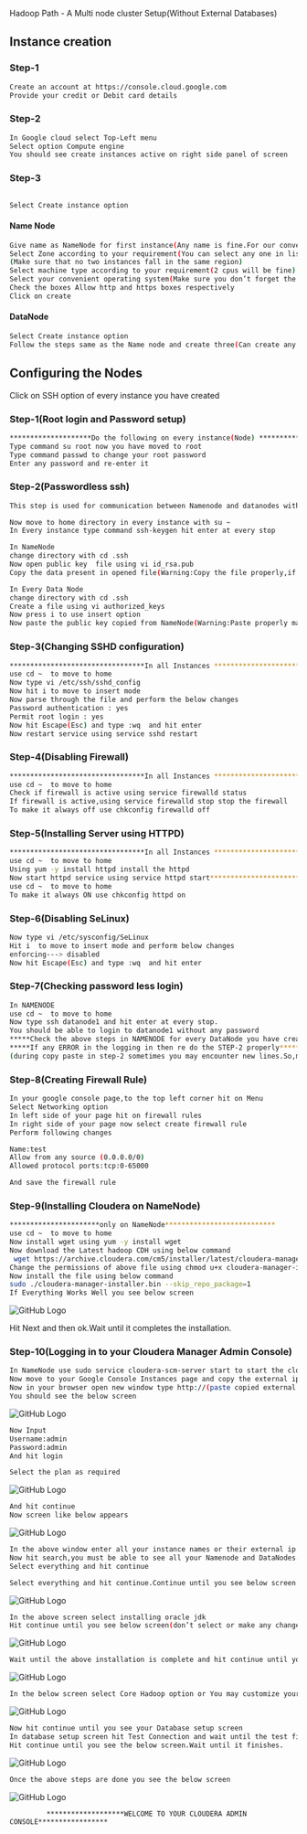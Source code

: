 Hadoop Path - A Multi node cluster Setup(Without External Databases)


## Instance creation

### Step-1

```sh
Create an account at https://console.cloud.google.com
Provide your credit or Debit card details
```

### Step-2

```sh
In Google cloud select Top-Left menu 
Select option Compute engine
You should see create instances active on right side panel of screen
```
### Step-3

```sh

Select Create instance option
```

#### Name Node

```sh
Give name as NameNode for first instance(Any name is fine.For our convenience)
Select Zone according to your requirement(You can select any one in list.)
(Make sure that no two instances fall in the same region)
Select machine type according to your requirement(2 cpus will be fine)
Select your convenient operating system(Make sure you don’t forget the selected operating system and its version)
Check the boxes Allow http and https boxes respectively
Click on create 
```
#### DataNode
```sh
Select Create instance option
Follow the steps same as the Name node and create three(Can create any number ) instances with different names as datanode1,danode2,datanode3(again any name is fine.For convenience) respectively.
```

## Configuring the Nodes

Click on SSH option of every instance you have created

### Step-1(Root login and Password setup)

```sh
********************Do the following on every instance(Node) *******************************
Type command su root now you have moved to root
Type command passwd to change your root password
Enter any password and re-enter it
```

### Step-2(Passwordless ssh)

```sh
This step is used for communication between Namenode and datanodes without any authorization.For which we generate the public key in Namenode and copy the same as authorized_keys in  our data nodes.

Now move to home directory in every instance with su ~ 
In Every instance type command ssh-keygen hit enter at every stop

In NameNode
change directory with cd .ssh
Now open public key  file using vi id_rsa.pub
Copy the data present in opened file(Warning:Copy the file properly,if not you will face errors)

In Every Data Node
change directory with cd .ssh
Create a file using vi authorized_keys
Now press i to use insert option
Now paste the public key copied from NameNode(Warning:Paste properly make sure it is same as the id_rsa.pub of NameNode)
```

### Step-3(Changing SSHD configuration)

```sh
*********************************In all Instances *********************************************
use cd ~  to move to home 
Now type vi /etc/ssh/sshd_config
Now hit i to move to insert mode
Now parse through the file and perform the below changes
Password authentication : yes
Permit root login : yes
Now hit Escape(Esc) and type :wq  and hit enter 
Now restart service using service sshd restart
```

### Step-4(Disabling Firewall)

```sh
*********************************In all Instances *********************************************
use cd ~  to move to home 
Check if firewall is active using service firewalld status
If firewall is active,using service firewalld stop stop the firewall
To make it always off use chkconfig firewalld off
```

### Step-5(Installing Server using HTTPD)

```sh
*********************************In all Instances *********************************************
use cd ~  to move to home 
Using yum -y install httpd install the httpd
Now start httpd service using service httpd start*********************************In all Instances *********************************************
use cd ~  to move to home 
To make it always ON use chkconfig httpd on
```

### Step-6(Disabling SeLinux)

```sh
Now type vi /etc/sysconfig/SeLinux 
Hit i  to move to insert mode and perform below changes
enforcing---> disabled
Now hit Escape(Esc) and type :wq  and hit enter 
```

### Step-7(Checking password less login)

```sh
In NAMENODE
use cd ~  to move to home 
Now type ssh datanode1 and hit enter at every stop.
You should be able to login to datanode1 without any password
*****Check the above steps in NAMENODE for every DataNode you have created******
*****If any ERROR in the logging in then re do the STEP-2 properly********
(during copy paste in step-2 sometimes you may encounter new lines.So,make sure they are same)
```

### Step-8(Creating Firewall Rule)

```sh
In your google console page,to the top left corner hit on Menu  
Select Networking option
In left side of your page hit on firewall rules
In right side of your page now select create firewall rule
Perform following changes

Name:test
Allow from any source (0.0.0.0/0)
Allowed protocol ports:tcp:0-65000

And save the firewall rule
```

### Step-9(Installing Cloudera on NameNode)

```sh
**********************only on NameNode***************************
use cd ~  to move to home 
Now install wget using yum -y install wget
Now download the Latest hadoop CDH using below command
 wget https://archive.cloudera.com/cm5/installer/latest/cloudera-manager-installer.bin
Change the permissions of above file using chmod u+x cloudera-manager-installer.bin
Now install the file using below command
sudo ./cloudera-manager-installer.bin --skip_repo_package=1
If Everything Works Well you see below screen
```
![GitHub Logo](https://github.com/prashanth-ach/Hadoop-Strokes/blob/master/Path-A-Installation/imgs/1.png)

Hit Next and then ok.Wait until it completes the installation.


### Step-10(Logging in to your Cloudera Manager Admin Console)

```sh
In NameNode use sudo service cloudera-scm-server start to start the cloudera server.
Now move to your Google Console Instances page and copy the external ip of your Namenode
Now in your browser open new window type http://(paste copied external ip):7180 and hit enter
You should see the below screen
 ```
![GitHub Logo](https://github.com/prashanth-ach/Hadoop-Strokes/blob/master/Path-A-Installation/imgs/2.jpg)

```sh
Now Input 
Username:admin
Password:admin
And hit login
```
```sh
Select the plan as required
```
![GitHub Logo](https://github.com/prashanth-ach/Hadoop-Strokes/blob/master/Path-A-Installation/imgs/3.png)

```sh
And hit continue
Now screen like below appears
```
![GitHub Logo](https://github.com/prashanth-ach/Hadoop-Strokes/blob/master/Path-A-Installation/imgs/4.jpg)
```sh
In the above window enter all your instance names or their external ip address
Now hit search,you must be able to see all your Namenode and DataNodes.
Select everything and hit continue
 ```
 ```sh
Select everything and hit continue.Continue until you see below screen
```
![GitHub Logo](https://github.com/prashanth-ach/Hadoop-Strokes/blob/master/Path-A-Installation/imgs/5.png)

```sh
In the above screen select installing oracle jdk
Hit continue until you see below screen(don’t select or make any changes)
```
![GitHub Logo](https://github.com/prashanth-ach/Hadoop-Strokes/blob/master/Path-A-Installation/imgs/6.png)
```sh
Wait until the above installation is complete and hit continue until you see the below screen
```
![GitHub Logo](https://github.com/prashanth-ach/Hadoop-Strokes/blob/master/Path-A-Installation/imgs/7.png)
```sh
In the below screen select Core Hadoop option or You may customize your services.
```
![GitHub Logo](https://github.com/prashanth-ach/Hadoop-Strokes/blob/master/Path-A-Installation/imgs/8.png)
```sh
Now hit continue until you see your Database setup screen
In database setup screen hit Test Connection and wait until the test finishes(it May skip few)
Hit continue until you see the below screen.Wait until it finishes.
```
![GitHub Logo](https://github.com/prashanth-ach/Hadoop-Strokes/blob/master/Path-A-Installation/imgs/9.png)
```sh
Once the above steps are done you see the below screen
```
![GitHub Logo](https://github.com/prashanth-ach/Hadoop-Strokes/blob/master/Path-A-Installation/imgs/10.png)

             *******************WELCOME TO YOUR CLOUDERA ADMIN CONSOLE*****************


